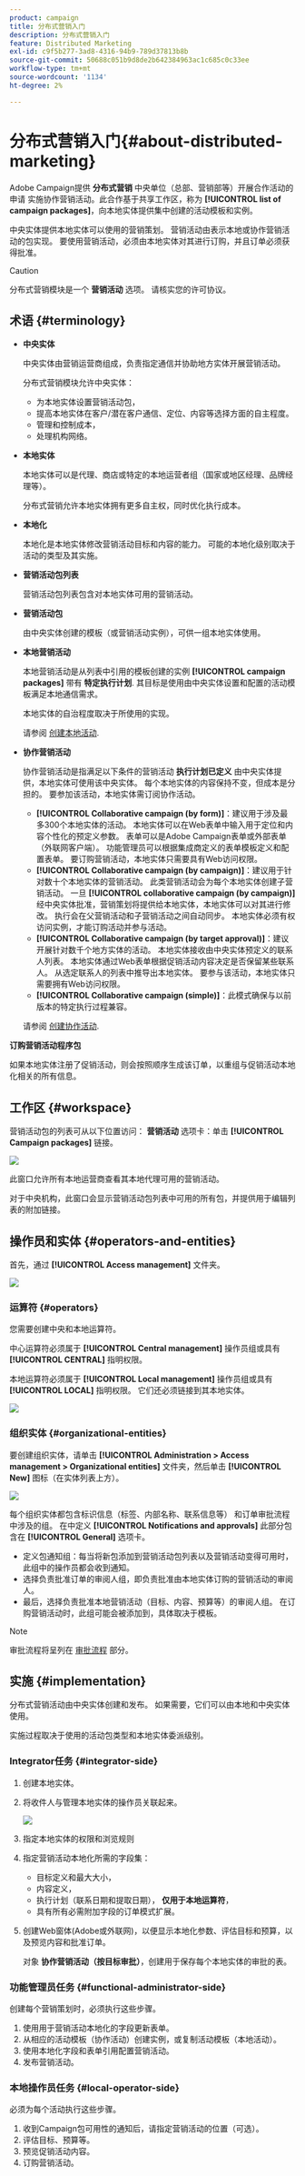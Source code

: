```yaml
---
product: campaign
title: 分布式营销入门
description: 分布式营销入门
feature: Distributed Marketing
exl-id: c9f5b277-3ad8-4316-94b9-789d37813b8b
source-git-commit: 50688c051b9d8de2b642384963ac1c685c0c33ee
workflow-type: tm+mt
source-wordcount: '1134'
ht-degree: 2%

---
```


# 分布式营销入门{#about-distributed-marketing}

Adobe Campaign提供 **分布式营销** 中央单位（总部、营销部等）开展合作活动的申请 实施协作营销活动。此合作基于共享工作区，称为 **[!UICONTROL list of campaign packages]**，向本地实体提供集中创建的活动模板和实例。

中央实体提供本地实体可以使用的营销策划。 营销活动由表示本地或协作营销活动的包实现。 要使用营销活动，必须由本地实体对其进行订购，并且订单必须获得批准。

>[!CAUTION]
>
>分布式营销模块是一个 **营销活动** 选项。 请核实您的许可协议。

## 术语 {#terminology}

* **中央实体**

  中央实体由营销运营商组成，负责指定通信并协助地方实体开展营销活动。

  分布式营销模块允许中央实体：

   * 为本地实体设置营销活动包，
   * 提高本地实体在客户/潜在客户通信、定位、内容等选择方面的自主程度。
   * 管理和控制成本，
   * 处理机构网络。

* **本地实体**

  本地实体可以是代理、商店或特定的本地运营者组（国家或地区经理、品牌经理等）。

  分布式营销允许本地实体拥有更多自主权，同时优化执行成本。

* **本地化**

  本地化是本地实体修改营销活动目标和内容的能力。 可能的本地化级别取决于活动的类型及其实施。

* **营销活动包列表**

  营销活动包列表包含对本地实体可用的营销活动。

* **营销活动包**

  由中央实体创建的模板（或营销活动实例），可供一组本地实体使用。

* **本地营销活动**

  本地营销活动是从列表中引用的模板创建的实例 **[!UICONTROL campaign packages]** 带有 **特定执行计划**. 其目标是使用由中央实体设置和配置的活动模板满足本地通信需求。

  本地实体的自治程度取决于所使用的实现。

  请参阅 [创建本地活动](creating-a-local-campaign.md).

* **协作营销活动**

  协作营销活动是指满足以下条件的营销活动 **执行计划已定义** 由中央实体提供，本地实体可使用该中央实体。 每个本地实体的内容保持不变，但成本是分担的。 要参加该活动，本地实体需订阅协作活动。

   * **[!UICONTROL Collaborative campaign (by form)]**：建议用于涉及最多300个本地实体的活动。 本地实体可以在Web表单中输入用于定位和内容个性化的预定义参数。 表单可以是Adobe Campaign表单或外部表单（外联网客户端）。 功能管理员可以根据集成商定义的表单模板定义和配置表单。 要订购营销活动，本地实体只需要具有Web访问权限。
   * **[!UICONTROL Collaborative campaign (by campaign)]**：建议用于针对数十个本地实体的营销活动。 此类营销活动会为每个本地实体创建子营销活动。 一旦 **[!UICONTROL collaborative campaign (by campaign)]** 经中央实体批准，营销策划将提供给本地实体，本地实体可以对其进行修改。 执行会在父营销活动和子营销活动之间自动同步。 本地实体必须有权访问实例，才能订购活动并参与活动。
   * **[!UICONTROL Collaborative campaign (by target approval)]**：建议开展针对数千个地方实体的活动。 本地实体接收由中央实体预定义的联系人列表。 本地实体通过Web表单根据促销活动内容决定是否保留某些联系人。 从选定联系人的列表中推导出本地实体。 要参与该活动，本地实体只需要拥有Web访问权限。
   * **[!UICONTROL Collaborative campaign (simple)]**：此模式确保与以前版本的特定执行过程兼容。

  请参阅 [创建协作活动](creating-a-collaborative-campaign.md).

**订购营销活动程序包**

如果本地实体注册了促销活动，则会按照顺序生成该订单，以重组与促销活动本地化相关的所有信息。

## 工作区 {#workspace}

营销活动包的列表可从以下位置访问： **营销活动** 选项卡：单击 **[!UICONTROL Campaign packages]** 链接。

![](assets/mkg_dist_home_local_op.png)

此窗口允许所有本地运营商查看其本地代理可用的营销活动。

对于中央机构，此窗口会显示营销活动包列表中可用的所有包，并提供用于编辑列表的附加链接。

## 操作员和实体 {#operators-and-entities}

首先，通过 **[!UICONTROL Access management]** 文件夹。

![](assets/s_advuser_mkg_dist_tree.png)

### 运算符 {#operators}

您需要创建中央和本地运算符。

中心运算符必须属于 **[!UICONTROL Central management]** 操作员组或具有 **[!UICONTROL CENTRAL]** 指明权限。

本地运算符必须属于 **[!UICONTROL Local management]** 操作员组或具有 **[!UICONTROL LOCAL]** 指明权限。 它们还必须链接到其本地实体。

![](assets/s_advuser_mkg_dist_local_create.png)

### 组织实体 {#organizational-entities}

要创建组织实体，请单击 **[!UICONTROL Administration > Access management > Organizational entities]** 文件夹，然后单击 **[!UICONTROL New]** 图标（在实体列表上方）。

![](assets/s_advuser_mkg_dist_local_list.png)

每个组织实体都包含标识信息（标签、内部名称、联系信息等） 和订单审批流程中涉及的组。 在中定义 **[!UICONTROL Notifications and approvals]** 此部分包含在 **[!UICONTROL General]** 选项卡。

* 定义包通知组：每当将新包添加到营销活动包列表以及营销活动变得可用时，此组中的操作员都会收到通知。
* 选择负责批准订单的审阅人组，即负责批准由本地实体订购的营销活动的审阅人。
* 最后，选择负责批准本地营销活动（目标、内容、预算等）的审阅人组。 在订购营销活动时，此组可能会被添加到，具体取决于模板。

>[!NOTE]
>
>审批流程将呈列在 [审批流程](creating-a-local-campaign.md#approval-process) 部分。

## 实施 {#implementation}

分布式营销活动由中央实体创建和发布。 如果需要，它们可以由本地和中央实体使用。

实施过程取决于使用的活动包类型和本地实体委派级别。

### Integrator任务 {#integrator-side}

1. 创建本地实体。
1. 将收件人与管理本地实体的操作员关联起来。

   ![](assets/mkg_dist_local_entity_association.png)

1. 指定本地实体的权限和浏览规则
1. 指定营销活动本地化所需的字段集：

   * 目标定义和最大大小，
   * 内容定义，
   * 执行计划（联系日期和提取日期）， **仅用于本地运算符**，
   * 具有所有必需附加字段的订单模式扩展。

1. 创建Web窗体(Adobe或外联网)，以便显示本地化参数、评估目标和预算，以及预览内容和批准订单。

   对象 **协作营销活动（按目标审批）**，创建用于保存每个本地实体的审批的表。

### 功能管理员任务 {#functional-administrator-side}

创建每个营销策划时，必须执行这些步骤。

1. 使用用于营销活动本地化的字段更新表单。
1. 从相应的活动模板（协作活动）创建实例，或复制活动模板（本地活动）。
1. 使用本地化字段和表单引用配置营销活动。
1. 发布营销活动。

### 本地操作员任务 {#local-operator-side}

必须为每个活动执行这些步骤。

1. 收到Campaign包可用性的通知后，请指定营销活动的位置（可选）。
1. 评估目标、预算等。
1. 预览促销活动内容。
1. 订购营销活动。
